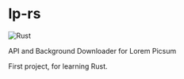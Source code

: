 # lp-rs


![Rust](https://github.com/rsouth/lp-rs/workflows/Rust/badge.svg)


API and Background Downloader for Lorem Picsum


First project, for learning Rust.
